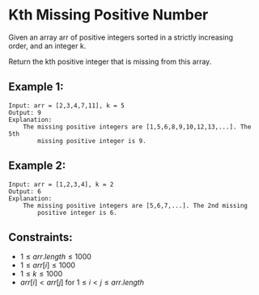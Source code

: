 # Kth Missing Positive Number

Given an array arr of positive integers sorted in a strictly increasing  
order, and an integer k.

Return the kth positive integer that is missing from this array.

 

## Example 1:

    Input: arr = [2,3,4,7,11], k = 5
    Output: 9
    Explanation: 
        The missing positive integers are [1,5,6,8,9,10,12,13,...]. The 5th 
            missing positive integer is 9.

## Example 2:

    Input: arr = [1,2,3,4], k = 2
    Output: 6
    Explanation: 
        The missing positive integers are [5,6,7,...]. The 2nd missing 
            positive integer is 6.

 

## Constraints:

* $1 \le arr.length \le 1000$
* $1 \le arr[i] \le 1000$
* $1 \le k \le 1000$
* $arr[i] < arr[j]$ for $1 \le i < j \le arr.length$

